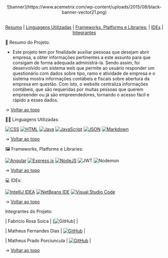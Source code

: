 <div align = "center">
![banner](https://www.acemetrix.com/wp-content/uploads/2015/08/black-banner-vector21.png)
</div>
<br id = "topo">
<p align="center">
    <a href="#resumo">Resumo</a>  |  
    <a href="#linguagens">Linguagens Utilizadas</a>  |  
    <a href="#frameworks">Frameworks, Platforms e Libraries:</a>  |  
    <a href="#ides">IDEs</a>  |  
    <a href="#integrantes">Integrantes</a>
</p>
<span id = "resumo">
📝 Resumo do Projeto:

- Este projeto tem por finalidade auxiliar pessoas que desejam abrir empresa, a obter informações pertinentes a este assunto para que consigam de forma adequada administrá-la. Sendo assim, foi desenvolvido um sistema web que permite ao usuário responder um questionário com dados sobre tipo, ramo e atividade de empresa e o sistema mostra informações contábeis e fiscais sobre abertura da empresa em questão. Com isto, o website centraliza informações contábeis, que são requeridas por muitas pessoas que querem empreender ou já são empreendedores, tornando o acesso fácil e rápido a esses dados.

→ [Voltar ao topo](#topo)

<span id = "linguagens">
🧑‍💻 Linguagens Utilizadas:

[![CSS](https://img.shields.io/badge/CSS-1572B6?logo=css3&logoColor=fff)](#) [![HTML](https://img.shields.io/badge/HTML-%23E34F26.svg?logo=html5&logoColor=white)](#) [![Java](https://img.shields.io/badge/Java-%23ED8B00.svg?logo=openjdk&logoColor=white)](#) [![JavaScript](https://img.shields.io/badge/JavaScript-F7DF1E?logo=javascript&logoColor=000)](#) [![JSON](https://img.shields.io/badge/JSON-000?logo=json&logoColor=fff)](#) [![Markdown](https://img.shields.io/badge/Markdown-%23000000.svg?logo=markdown&logoColor=white)](#)

→ [Voltar ao topo](#topo)
  
<span id = "frameworks">
🖼️ Frameworks, Platforms e Libraries:

[![Angular](https://img.shields.io/badge/Angular-%23DD0031.svg?logo=angular&logoColor=white)](#) [![Express.js](https://img.shields.io/badge/Express.js-%23404d59.svg?logo=express&logoColor=%2361DAFB)](#) [![NodeJS](https://img.shields.io/badge/Node.js-6DA55F?logo=node.js&logoColor=white)](#) ![JWT](https://img.shields.io/badge/JWT-black?style=for-the-badge&logo=JSON%20web%20tokens) ![Nodemon](https://img.shields.io/badge/NODEMON-%23323330.svg?style=for-the-badge&logo=nodemon&logoColor=%BBDEAD)

→ [Voltar ao topo](#topo)

<span id = "ides">
💻 IDEs:

[![IntelliJ IDEA](https://img.shields.io/badge/IntelliJIDEA-000000.svg?logo=intellij-idea&logoColor=white)](#) [![NetBeans IDE](https://img.shields.io/badge/NetBeans%20IDE-1B6AC6.svg?logo=apache-netbeans-ide&logoColor=white)](#) [![Visual Studio Code](https://custom-icon-badges.demolab.com/badge/Visual%20Studio%20Code-0078d7.svg?logo=vsc&logoColor=white)](#)

→ [Voltar ao topo](#topo)
  
<span id = "integrantes">
Integrantes do Projeto:

| Fabricio Rosa Soica | [![GitHub](https://img.shields.io/badge/GitHub-%23121011.svg?logo=github&logoColor=white)] |

| Matheus Fernandes Dias | [![GitHub](https://img.shields.io/badge/GitHub-%23121011.svg?logo=github&logoColor=white)](https://github.com/Mattdias312) |

| Matheus Prado Porciuncula | [![GitHub](https://img.shields.io/badge/GitHub-%23121011.svg?logo=github&logoColor=white)](https://github.com/mdoisp) |

→ [Voltar ao topo](#topo)
